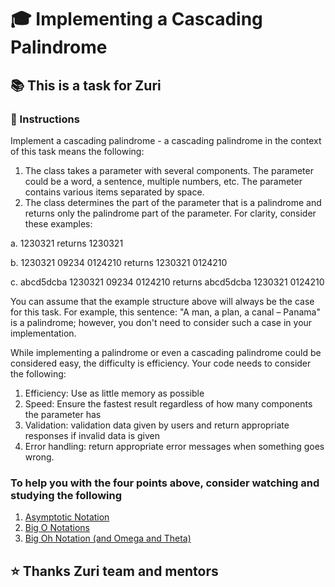 # 🎓 Implementing a Cascading Palindrome

## 📚 This is a task for Zuri

### 📝 Instructions

Implement a cascading palindrome - a cascading palindrome in the context of this task means the following:

1. The class takes a parameter with several components. The parameter could be a word, a sentence, multiple numbers, etc. The parameter contains various items separated by space.
2. The class determines the part of the parameter that is a palindrome and returns only the palindrome part of the parameter.
For clarity, consider these examples:

a. 1230321  returns 1230321

b. 1230321 09234 0124210 returns 1230321 0124210

c. abcd5dcba 1230321 09234 0124210 returns abcd5dcba 1230321 0124210

You can assume that the example structure above will always be the case for this task. For example, this sentence: "A man, a plan, a canal – Panama" is a palindrome; however, you don't need to consider such a case in your implementation.

While implementing a palindrome or even a cascading palindrome could be considered easy, the difficulty is efficiency. Your code needs to consider the following:

1. Efficiency: Use as little memory as possible
2. Speed: Ensure the fastest result regardless of how many components the parameter has
3. Validation: validation data given by users and return appropriate responses if invalid data is given
4. Error handling: return appropriate error messages when something goes wrong.

### To help you with the four points above, consider watching and studying the following

1. [Asymptotic Notation](https://www.youtube.com/watch?v=iOq5kSKqeR4)
2. [Big O Notations](https://www.youtube.com/watch?v=V6mKVRU1evU)
3. [Big Oh Notation (and Omega and Theta)](https://www.youtube.com/watch?v=ei-A_wy5Yxw&list=PL1BaGV1cIH4UhkL8a9bJGG356covJ76qN&index=4)

## ⭐ Thanks Zuri team and mentors
